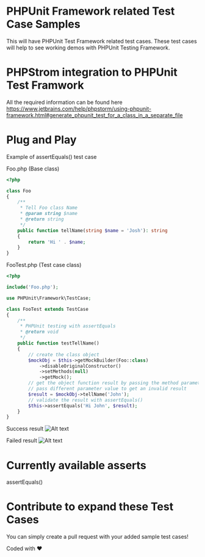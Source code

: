 # PHPUnit Framework related Test Case Samples
This will have PHPUnit Test Framework related test cases. These test cases will help to see working demos with PHPUnit Testing Framework.

# PHPStrom integration to PHPUnit Test Framwork
All the required information can be found here https://www.jetbrains.com/help/phpstorm/using-phpunit-framework.html#generate_phpunit_test_for_a_class_in_a_separate_file

# Plug and Play

Example of assertEquals() test case


Foo.php (Base class)

```php
<?php

class Foo
{
    /**
     * Tell Foo class Name
     * @param string $name
     * @return string
     */
    public function tellName(string $name = 'Josh'): string
    {
        return 'Hi ' . $name;
    }
}

```

FooTest.php (Test case class)

```php
<?php

include('Foo.php');

use PHPUnit\Framework\TestCase;

class FooTest extends TestCase
{
    /**
     * PHPUnit testing with assertEquals
     * @return void
     */
    public function testTellName()
    {
        // create the class object
        $mockObj = $this->getMockBuilder(Foo::class)
            ->disableOriginalConstructor()
            ->setMethods(null)
            ->getMock();
        // get the object function result by passing the method parameter value
        // pass different parameter value to get an invalid result
        $result = $mockObj->tellName('John');
        // validate the result with assertEquals()
        $this->assertEquals('Hi John', $result);
    }
}
```

Success result
![Alt text](../../docs/success.png?raw=true "Success Result")

Failed result
![Alt text](../../docs/error.png?raw=true "Failed Result")

# Currently available asserts
assertEquals()

# Contribute to expand these Test Cases
You can simply create a pull request with your added sample test cases!

Coded with :heart:
